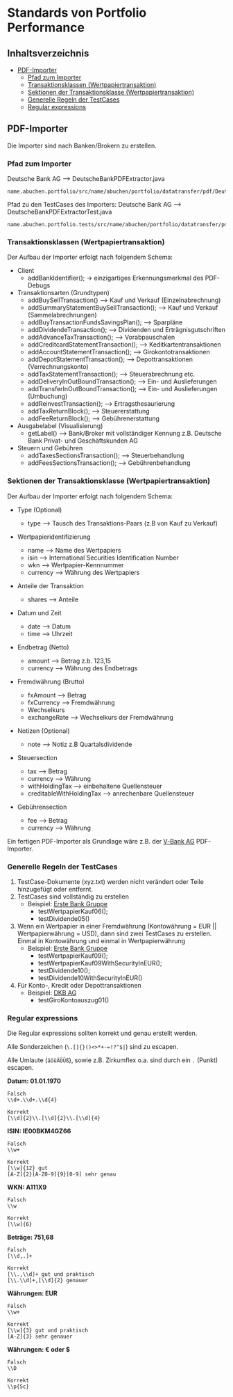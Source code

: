 # Standards von Portfolio Performance

## Inhaltsverzeichnis
- [PDF-Importer](#PDF-Importer)
	- [Pfad zum Importer](#Pfad_zum_Importer)
	- [Transaktionsklassen (Wertpapiertransaktion)](#Transaktionsklassen_Wertpapiertransaktion)
	- [Sektionen der Transaktionsklasse (Wertpapiertransaktion)](#Sektionen_der_Transaktionsklasse_Wertpapiertransaktion_)
	- [Generelle Regeln der TestCases](#Generelle_Regeln_der_TestCases)
	- [Regular expressions](#Regular_expressions)

<a name="PDF-Importer"></a>
## PDF-Importer
Die Importer sind nach Banken/Brokern zu erstellen.


<a name="Pfad"></a>
### Pfad zum Importer
Deutsche Bank AG --> DeutscheBankPDFExtractor.java
```
name.abuchen.portfolio/src/name/abuchen/portfolio/datatransfer/pdf/DeutscheBankPDFExtractor.java
```
Pfad zu den TestCases des Importers:
Deutsche Bank AG --> DeutscheBankPDFExtractorTest.java
```
name.abuchen.portfolio.tests/src/name/abuchen/portfolio/datatransfer/pdf/deutschebank/DeutscheBankPDFExtractorTest.java
```


<a name="Transaktionsklassen_Wertpapiertransaktion"></a>
### Transaktionsklassen (Wertpapiertransaktion)

Der Aufbau der Importer erfolgt nach folgendem Schema:
* Client
  * addBankIdentifier(); -> einzigartiges Erkennungsmerkmal des PDF-Debugs
* Transaktionsarten (Grundtypen)
  * addBuySellTransaction() --> Kauf und Verkauf (Einzelnabrechnung)
  * addSummaryStatementBuySellTransaction();  --> Kauf und Verkauf (Sammelabrechnungen)
  * addBuyTransactionFundsSavingsPlan(); --> Sparpläne
  * addDividendeTransaction(); --> Dividenden und Erträgnisgutschriften
  * addAdvanceTaxTransaction(); --> Vorabpauschalen
  * addCreditcardStatementTransaction(); --> Keditkartentransaktionen
  * addAccountStatementTransaction(); --> Girokontotransaktionen
  * addDepotStatementTransaction(); --> Depottransaktionen (Verrechnungskonto)
  * addTaxStatementTransaction(); --> Steuerabrechnung etc.
  * addDeliveryInOutBoundTransaction(); --> Ein- und Auslieferungen
  * addTransferInOutBoundTransaction(); --> Ein- und Auslieferungen (Umbuchung)
  * addReinvestTransaction(); --> Ertragsthesaurierung
  * addTaxReturnBlock(); --> Steuererstattung
  * addFeeReturnBlock(); --> Gebührenerstattung
* Ausgabelabel (Visualisierung)
  * getLabel() --> Bank/Broker mit vollständiger Kennung z.B. Deutsche Bank Privat- und Geschäftskunden AG
* Steuern und Gebühren
  * addTaxesSectionsTransaction(); --> Steuerbehandlung
  * addFeesSectionsTransaction(); --> Gebührenbehandlung


<a name="Sektionen_der_Transaktionsklasse_Wertpapiertransaktion_"></a>
### Sektionen der Transaktionsklasse (Wertpapiertransaktion)
Der Aufbau der Importer erfolgt nach folgendem Schema:
* Type (Optional)
  * type --> Tausch des Transaktions-Paars (z.B von Kauf zu Verkauf)
* Wertpapieridentifizierung
  * name --> Name des Wertpapiers
  * isin --> International Securities Identification Number
  * wkn --> Wertpapier-Kennnummer
  * currency --> Währung des Wertpapiers
* Anteile der Transaktion
  * shares --> Anteile
* Datum und Zeit
  * date --> Datum
  * time --> Uhrzeit
* Endbetrag (Netto)
  * amount --> Betrag z.b. 123,15
  * currency --> Währung des Endbetrags
* Fremdwährung (Brutto)
  * fxAmount --> Betrag
  * fxCurrency --> Fremdwährung 
  * Wechselkurs
  * exchangeRate --> Wechselkurs der Fremdwährung
* Notizen (Optional)
  * note --> Notiz z.B Quartalsdividende

* Steuersection
   * tax --> Betrag
   * currency --> Währung
   * withHoldingTax --> einbehaltene Quellensteuer
   * creditableWithHoldingTax --> anrechenbare Quellensteuer
* Gebührensection
   * fee --> Betrag
   * currency --> Währung

Ein fertigen PDF-Importer als Grundlage wäre z.B. der [V-Bank AG](https://github.com/buchen/portfolio/blob/master/name.abuchen.portfolio/src/name/abuchen/portfolio/datatransfer/pdf/VBankAGPDFExtractor.java) PDF-Importer.


<a name="Generelle_Regeln_der_TestCases"></a>
### Generelle Regeln der TestCases
1. TestCase-Dokumente (xyz.txt) werden nicht verändert oder Teile hinzugefügt oder entfernt.
2. TestCases sind vollständig zu erstellen 
   * Beispiel: [Erste Bank Gruppe](https://github.com/buchen/portfolio/blob/fe2c944b95cd0c6a2eca49534d6ed21f1586d80c/name.abuchen.portfolio.tests/src/name/abuchen/portfolio/datatransfer/pdf/erstebank/erstebankPDFExtractorTest.java)
      * testWertpapierKauf06();
      * testDividende05()
3. Wenn ein Wertpapier in einer Fremdwährung (Kontowährung = EUR || Wertpapierwährung = USD), dann sind zwei TestCases zu erstellen. Einmal in Kontowährung und einmal in Wertpapierwährung
   * Beispiel: [Erste Bank Gruppe](https://github.com/buchen/portfolio/blob/fe2c944b95cd0c6a2eca49534d6ed21f1586d80c/name.abuchen.portfolio.tests/src/name/abuchen/portfolio/datatransfer/pdf/erstebank/erstebankPDFExtractorTest.java)
      * testWertpapierKauf09();
      * testWertpapierKauf09WithSecurityInEUR();
      * testDividende10();
      * testDividende10WithSecurityInEUR()
4. Für Konto-, Kredit oder Depottransaktionen
   * Beispiel: [DKB AG](name.abuchen.portfolio.tests/src/name/abuchen/portfolio/datatransfer/pdf/dkb/DkbPDFExtractorTest.java)
      * testGiroKontoauszug01()


<a name="Regular_expressions"></a>
### Regular expressions
Die Regular expressions sollten korrekt und genau erstellt werden.

Alle Sonderzeichen (```\.[]{}()<>*+-=!?^$|```) sind zu escapen. 

Alle Umlaute (```äöüÄÖÜß```), sowie z.B. Zirkumflex o.a. sind durch ein ```.``` (Punkt) escapen.

**Datum: 01.01.1970**
```
Falsch
\\d+.\\d+.\\d{4}
```
```
Korrekt
[\\d]{2}\\.[\\d]{2}\\.[\\d]{4}
```
**ISIN: IE00BKM4GZ66**
```
Falsch
\\w+
```
```
Korrekt
[\\w]{12} gut
[A-Z]{2}[A-Z0-9]{9}[0-9] sehr genau
```
**WKN: A111X9**
```
Falsch
\\w
```
```
Korrekt
[\\w]{6}
```
**Beträge: 751,68**
```
Falsch
[\\d,.]+
```
```
Korrekt
[\\.,\\d]+ gut und praktisch
[\\.\\d]+,[\\d]{2} genauer
```
**Währungen: EUR**
```
Falsch
\\w+
```
```
Korrekt
[\\w]{3} gut und praktisch
[A-Z]{3} sehr genauer
```
**Währungen: € oder $**
```
Falsch
\\D
```
```
Korrekt
\\p{Sc}
```
